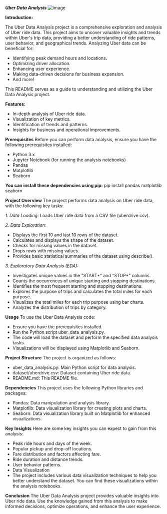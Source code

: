 _**Uber Data Analysis**_
![image](https://github.com/Sangamesh-dev/CodeClauseInternship_UberDataAnalysis/assets/68049874/1185c2bc-5ddc-4808-aca0-f38e39353742)


**Introduction:**

The Uber Data Analysis project is a comprehensive exploration and analysis of Uber ride data. This project aims to uncover valuable insights and trends within Uber's trip data, providing a better understanding of ride patterns, user behavior, and geographical trends.
Analyzing Uber data can be beneficial for:
- Identifying peak demand hours and locations.
- Optimizing driver allocation.
- Enhancing user experience.
- Making data-driven decisions for business expansion.
- And more!

This README serves as a guide to understanding and utilizing the Uber Data Analysis project.

**Features:**
- In-depth analysis of Uber ride data.
- Visualization of key metrics.
- Identification of trends and patterns.
- Insights for business and operational improvements.

**Prerequisites**
Before you can perform data analysis, ensure you have the following prerequisites installed:
- Python 3.x
- Jupyter Notebook (for running the analysis notebooks)
- Pandas
- Matplotlib
- Seaborn

**You can install these dependencies using pip:**
pip install pandas matplotlib seaborn 

**Project Overview**
The project performs data analysis on Uber ride data, with the following key tasks:

_1. Data Loading:_
Loads Uber ride data from a CSV file (uberdrive.csv).

_2. Data Exploration:_
- Displays the first 10 and last 10 rows of the dataset.
- Calculates and displays the shape of the dataset.
- Checks for missing values in the dataset.
- Drops rows with missing values.
- Provides basic statistical summaries of the dataset using describe().

_3. Exploratory Data Analysis (EDA):_
- Investigates unique values in the "START*" and "STOP*" columns.
- Counts the occurrences of unique starting and stopping destinations.
- Identifies the most frequent starting and stopping destinations.
- Explores the purpose of trips and calculates the total miles for each purpose.
- Visualizes the total miles for each trip purpose using bar charts.
- Analyzes the distribution of trips by category.

**Usage**
To use the Uber Data Analysis code:

- Ensure you have the prerequisites installed.
- Run the Python script uber_data_analysis.py.
- The code will load the dataset and perform the specified data analysis tasks.
- Visualizations will be displayed using Matplotlib and Seaborn.

**Project Structure**
The project is organized as follows:

- uber_data_analysis.py: Main Python script for data analysis.
- dataset/uberdrive.csv: Dataset containing Uber ride data.
- README.md: This README file.

**Dependencies**
This project uses the following Python libraries and packages:

- Pandas: Data manipulation and analysis library.
- Matplotlib: Data visualization library for creating plots and charts.
- Seaborn: Data visualization library built on Matplotlib for enhanced visualizations.

**Key Insights**
Here are some key insights you can expect to gain from this analysis:

- Peak ride hours and days of the week.
- Popular pickup and drop-off locations.
- Fare distribution and factors affecting fare.
- Ride duration and distance trends.
- User behavior patterns.
- Data Visualization
- The project includes various data visualization techniques to help you better understand the dataset. You can find these visualizations within the analysis notebooks.

**Conclusion**
The Uber Data Analysis project provides valuable insights into Uber ride data. Use the knowledge gained from this analysis to make informed decisions, optimize operations, and enhance the user experience.


